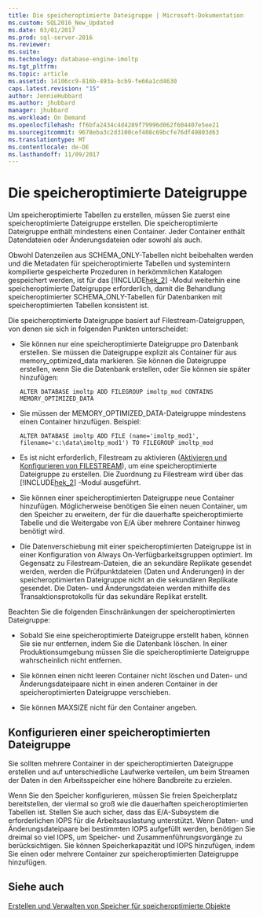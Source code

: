 ```yaml
---
title: Die speicheroptimierte Dateigruppe | Microsoft-Dokumentation
ms.custom: SQL2016_New_Updated
ms.date: 03/01/2017
ms.prod: sql-server-2016
ms.reviewer: 
ms.suite: 
ms.technology: database-engine-imoltp
ms.tgt_pltfrm: 
ms.topic: article
ms.assetid: 14106cc9-816b-493a-bcb9-fe66a1cd4630
caps.latest.revision: "15"
author: JennieHubbard
ms.author: jhubbard
manager: jhubbard
ms.workload: On Demand
ms.openlocfilehash: ff6bfa2434c4d4289f79996d062f604407e5ee21
ms.sourcegitcommit: 9678eba3c2d3100cef408c69bcfe76df49803d63
ms.translationtype: MT
ms.contentlocale: de-DE
ms.lasthandoff: 11/09/2017
---
```

# <a name="the-memory-optimized-filegroup"></a>Die speicheroptimierte Dateigruppe
  Um speicheroptimierte Tabellen zu erstellen, müssen Sie zuerst eine speicheroptimierte Dateigruppe erstellen. Die speicheroptimierte Dateigruppe enthält mindestens einen Container. Jeder Container enthält Datendateien oder Änderungsdateien oder sowohl als auch.  
  
 Obwohl Datenzeilen aus SCHEMA_ONLY-Tabellen nicht beibehalten werden und die Metadaten für speicheroptimierte Tabellen und systemintern kompilierte gespeicherte Prozeduren in herkömmlichen Katalogen gespeichert werden, ist für das [!INCLUDE[hek_2](../../includes/hek-2-md.md)] -Modul weiterhin eine speicheroptimierte Dateigruppe erforderlich, damit die Behandlung speicheroptimierter SCHEMA_ONLY-Tabellen für Datenbanken mit speicheroptimierten Tabellen konsistent ist.  
  
 Die speicheroptimierte Dateigruppe basiert auf Filestream-Dateigruppen, von denen sie sich in folgenden Punkten unterscheidet:  
  
-   Sie können nur eine speicheroptimierte Dateigruppe pro Datenbank erstellen. Sie müssen die Dateigruppe explizit als Container für aus memory_optimized_data markieren. Sie können die Dateigruppe erstellen, wenn Sie die Datenbank erstellen, oder Sie können sie später hinzufügen:  
  
    ```  
    ALTER DATABASE imoltp ADD FILEGROUP imoltp_mod CONTAINS MEMORY_OPTIMIZED_DATA  
    ```  
  
-   Sie müssen der MEMORY_OPTIMIZED_DATA-Dateigruppe mindestens einen Container hinzufügen. Beispiel:  
  
    ```  
    ALTER DATABASE imoltp ADD FILE (name='imoltp_mod1', filename='c:\data\imoltp_mod1') TO FILEGROUP imoltp_mod  
    ```  
  
-   Es ist nicht erforderlich, Filestream zu aktivieren ([Aktivieren und Konfigurieren von FILESTREAM](../../relational-databases/blob/enable-and-configure-filestream.md)), um eine speicheroptimierte Dateigruppe zu erstellen. Die Zuordnung zu Filestream wird über das [!INCLUDE[hek_2](../../includes/hek-2-md.md)] -Modul ausgeführt.  
  
-   Sie können einer speicheroptimierten Dateigruppe neue Container hinzufügen. Möglicherweise benötigen Sie einen neuen Container, um den Speicher zu erweitern, der für die dauerhafte speicheroptimierte Tabelle und die Weitergabe von E/A über mehrere Container hinweg benötigt wird.  
  
-   Die Datenverschiebung mit einer speicheroptimierten Dateigruppe ist in einer Konfiguration von Always On-Verfügbarkeitsgruppen optimiert. Im Gegensatz zu Filestream-Dateien, die an sekundäre Replikate gesendet werden, werden die Prüfpunktdateien (Daten und Änderungen) in der speicheroptimierten Dateigruppe nicht an die sekundären Replikate gesendet. Die Daten- und Änderungsdateien werden mithilfe des Transaktionsprotokolls für das sekundäre Replikat erstellt.  
  
 Beachten Sie die folgenden Einschränkungen der speicheroptimierten Dateigruppe:  
  
-   Sobald Sie eine speicheroptimierte Dateigruppe erstellt haben, können Sie sie nur entfernen, indem Sie die Datenbank löschen. In einer Produktionsumgebung müssen Sie die speicheroptimierte Dateigruppe wahrscheinlich nicht entfernen.  
  
-   Sie können einen nicht leeren Container nicht löschen und Daten- und Änderungsdateipaare nicht in einen anderen Container in der speicheroptimierten Dateigruppe verschieben.  
  
-   Sie können MAXSIZE nicht für den Container angeben.  
  
## <a name="configuring-a-memory-optimized-filegroup"></a>Konfigurieren einer speicheroptimierten Dateigruppe  
 Sie sollten mehrere Container in der speicheroptimierten Dateigruppe erstellen und auf unterschiedliche Laufwerke verteilen, um beim Streamen der Daten in den Arbeitsspeicher eine höhere Bandbreite zu erzielen.  
  
 Wenn Sie den Speicher konfigurieren, müssen Sie freien Speicherplatz bereitstellen, der viermal so groß wie die dauerhaften speicheroptimierten Tabellen ist. Stellen Sie auch sicher, dass das E/A-Subsystem die erforderlichen IOPS für die Arbeitsauslastung unterstützt. Wenn Daten- und Änderungsdateipaare bei bestimmten IOPS aufgefüllt werden, benötigen Sie dreimal so viel IOPS, um Speicher- und Zusammenführungsvorgänge zu berücksichtigen. Sie können Speicherkapazität und IOPS hinzufügen, indem Sie einen oder mehrere Container zur speicheroptimierten Dateigruppe hinzufügen.  
  
## <a name="see-also"></a>Siehe auch  
 [Erstellen und Verwalten von Speicher für speicheroptimierte Objekte](../../relational-databases/in-memory-oltp/creating-and-managing-storage-for-memory-optimized-objects.md)  
  
  

